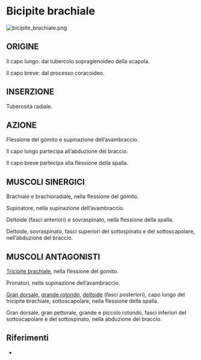 # Bicipite brachiale

![bicipite_brachiale.png](bicipite_brachiale.png)

## ORIGINE
Il capo lungo: dal tubercolo sopraglenoideo della scapola.

Il capo breve: dal processo coracoideo.

## INSERZIONE
Tuberosità radiale.

## AZIONE
Flessione del gomito e supinazione dell’avambraccio.

Il capo lungo partecipa all’abduzione del braccio.

Il capo breve partecipa alla flessione della spalla.

## MUSCOLI SINERGICI
Brachiale e brachioradiale, nella flessione del gomito.

Supinatore, nella supinazione dell’avambraccio.

Deltoide (fasci anteriori) e sovraspinato, nella flessione della spalla.

Deltoide, sovraspinato, fasci superiori del sottospinato e del sottoscapolare, nell’abduzione del braccio.

## MUSCOLI ANTAGONISTI
[Tricipite brachiale](tricipite-brachiale.md), nella flessione del gomito.

Pronatori, nella supinazione dell’avambraccio.

[Gran dorsale](grande-dorsale.md), [grande rotondo](grande-rotondo.md), [deltoide](deltoide.md) (fasci posteriori), capo lungo del tricipite brachiale, sottoscapolare, nella
flessione della spalla.

Gran dorsale, gran pettorale, grande e piccolo rotondo, fasci inferiori del sottoscapolare e del sottospinato, nella
abduzione del braccio.

## Riferimenti
- [](http://www.trainingpedia.it/schede-illustrate/muscoli/arti-superiori/bicipite-brachiale)